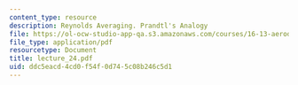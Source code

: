 ```yaml
---
content_type: resource
description: Reynolds Averaging. Prandtl's Analogy
file: https://ol-ocw-studio-app-qa.s3.amazonaws.com/courses/16-13-aerodynamics-of-viscous-fluids-fall-2003/ddc5eacd4cd0f54f0d745c08b246c5d1_lecture_24.pdf
file_type: application/pdf
resourcetype: Document
title: lecture_24.pdf
uid: ddc5eacd-4cd0-f54f-0d74-5c08b246c5d1
---
```

